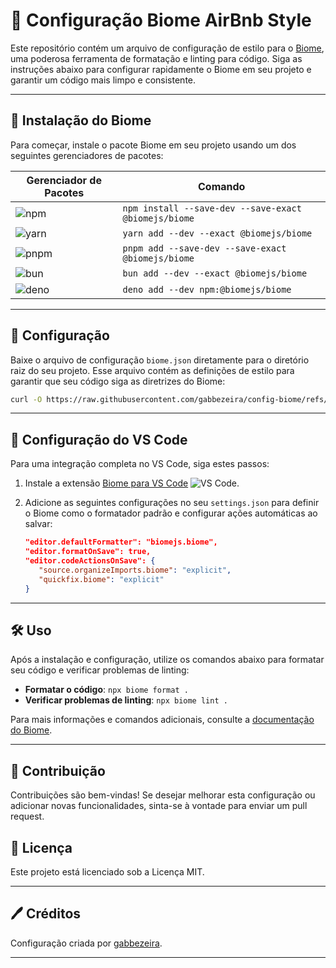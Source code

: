 
# 🌿 Configuração Biome AirBnb Style

Este repositório contém um arquivo de configuração de estilo para o [Biome](https://biomejs.dev/guides/getting-started/), uma poderosa ferramenta de formatação e linting para código. Siga as instruções abaixo para configurar rapidamente o Biome em seu projeto e garantir um código mais limpo e consistente.

---

## 🚀 Instalação do Biome

Para começar, instale o pacote Biome em seu projeto usando um dos seguintes gerenciadores de pacotes:

| Gerenciador de Pacotes                         | Comando                                                                                       |
|------------------------------------------------|-----------------------------------------------------------------------------------------------|
| ![npm](https://img.shields.io/badge/-npm-CB3837?logo=npm&logoColor=white)      | `npm install --save-dev --save-exact @biomejs/biome`                                         |
| ![yarn](https://img.shields.io/badge/-yarn-2C8EBB?logo=yarn&logoColor=white)   | `yarn add --dev --exact @biomejs/biome`                                                      |
| ![pnpm](https://img.shields.io/badge/-pnpm-F69220?logo=pnpm&logoColor=white)   | `pnpm add --save-dev --save-exact @biomejs/biome`                                            |
| ![bun](https://img.shields.io/badge/-bun-000000?logo=bun&logoColor=white)      | `bun add --dev --exact @biomejs/biome`                                                       |
| ![deno](https://img.shields.io/badge/-deno-000000?logo=deno&logoColor=white)   | `deno add --dev npm:@biomejs/biome`                                                          |

---

## 📄 Configuração

Baixe o arquivo de configuração `biome.json` diretamente para o diretório raiz do seu projeto. Esse arquivo contém as definições de estilo para garantir que seu código siga as diretrizes do Biome:

```bash
curl -O https://raw.githubusercontent.com/gabbezeira/config-biome/refs/heads/main/biome.json
```

---

## 🔧 Configuração do VS Code

Para uma integração completa no VS Code, siga estes passos:

1. Instale a extensão [Biome para VS Code](https://marketplace.visualstudio.com/items?itemName=biomejs.biome) ![VS Code](https://img.shields.io/badge/-VS%20Code-007ACC?logo=visual-studio-code&logoColor=white).
2. Adicione as seguintes configurações no seu `settings.json` para definir o Biome como o formatador padrão e configurar ações automáticas ao salvar:

   ```json
   "editor.defaultFormatter": "biomejs.biome",
   "editor.formatOnSave": true,
   "editor.codeActionsOnSave": {
      "source.organizeImports.biome": "explicit",
      "quickfix.biome": "explicit"
   }
   ```

---

## 🛠️ Uso

Após a instalação e configuração, utilize os comandos abaixo para formatar seu código e verificar problemas de linting:

- **Formatar o código**: `npx biome format .`
- **Verificar problemas de linting**: `npx biome lint .`

Para mais informações e comandos adicionais, consulte a [documentação do Biome](https://biomejs.dev/guides/getting-started/).

---

## 🎉 Contribuição

Contribuições são bem-vindas! Se desejar melhorar esta configuração ou adicionar novas funcionalidades, sinta-se à vontade para enviar um pull request.

## 📄 Licença

Este projeto está licenciado sob a Licença MIT.

---

## 🖊️ Créditos

Configuração criada por [gabbezeira](https://instagram.com/gabbezeira).

---
